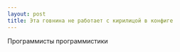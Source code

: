 ```yaml
---
layout: post
title: Эта говнина не работает с кирилицой в конфиге
---
```


Программисты программистики
